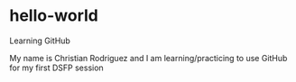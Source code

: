# hello-world
Learning GitHub

My name is Christian Rodriguez and I am learning/practicing to use GitHub for my first DSFP session
